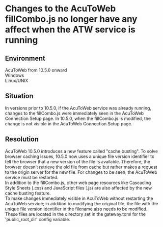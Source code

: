 # Changes to the AcuToWeb fillCombo.js no longer have any affect when the ATW service is running
## Environment
AcuToWeb from 10.5.0 onward  
Windows  
Linux/UNIX  

## Situation
In versions prior to 10.5.0, if the AcuToWeb service was already running, changes to the fillCombo.js were immediately seen in the AcuToWeb Connection Setup page. In 10.5.0, when the fillCombo.js is modified, the change is not visible in the AcuToWeb Connection Setup page.  

## Resolution
AcuToWeb 10.5.0 introduces a new feature called "cache busting". To solve browser caching issues, 10.5.0 now uses a unique file version identifier to tell the browser that a new version of the file is available. Therefore, the browser doesn’t retrieve the old file from cache but rather makes a request to the origin server for the new file. For changes to be seen, the AcuToWeb service must be restarted.  
In addition to the fillCombo.js, other web page resources like Cascading Style Sheets (.css) and JavaScript files (.js) are also affected by the new cache busting feature.  
To make changes immediately visible in AcuToWeb without restarting the AcuToWeb service; in addition to modifying the original file, the file with the unique file version identifier in the filename also needs to be modified. These files are located in the directory set in the gateway.toml for the 'public_root_dir' config variable.    